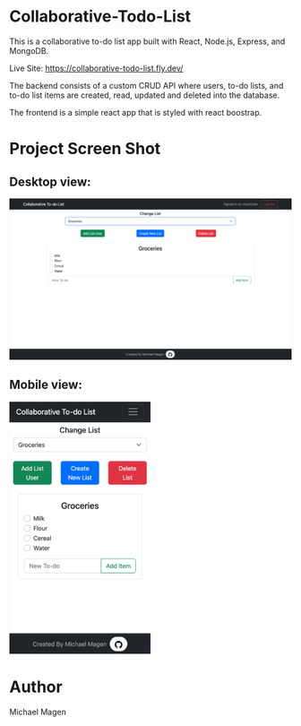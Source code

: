 # Collaborative-Todo-List
This is a collaborative to-do list app built with React, Node.js, Express, and MongoDB. 

Live Site: https://collaborative-todo-list.fly.dev/

The backend consists of a custom CRUD API where users, to-do lists, and to-do list items are created, read, updated and deleted into the database.

The frontend is a simple react app that is styled with react boostrap.

# Project Screen Shot

## Desktop view: 
![alt text](./frontend-collab-todo-list/public/ScreenShot.png)

## Mobile view:
<img src="./frontend-collab-todo-list/public/ScreenShotMobile.png" width=50% height=50%>

# Author

Michael Magen
